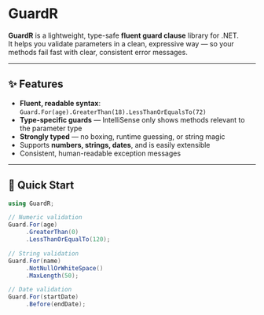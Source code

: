 # GuardR

**GuardR** is a lightweight, type-safe **fluent guard clause** library for .NET.  
It helps you validate parameters in a clean, expressive way — so your methods fail fast with clear, consistent error messages.

---

## ✨ Features
- **Fluent, readable syntax**: `Guard.For(age).GreaterThan(18).LessThanOrEqualsTo(72)`
- **Type-specific guards** — IntelliSense only shows methods relevant to the parameter type
- **Strongly typed** — no boxing, runtime guessing, or string magic
- Supports **numbers, strings, dates**, and is easily extensible
- Consistent, human-readable exception messages

---

## 🚀 Quick Start
```cs
using GuardR;

// Numeric validation
Guard.For(age)
     .GreaterThan(0)
     .LessThanOrEqualTo(120);

// String validation
Guard.For(name)
     .NotNullOrWhiteSpace()
     .MaxLength(50);

// Date validation
Guard.For(startDate)
     .Before(endDate);
```
